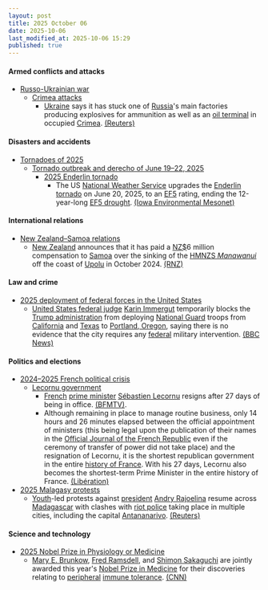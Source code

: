 ```yaml
---
layout: post
title: 2025 October 06
date: 2025-10-06
last_modified_at: 2025-10-06 15:29
published: true
---
```



#### Armed conflicts and attacks

* [Russo-Ukrainian war](https://en.wikipedia.org/wiki/Russo-Ukrainian_war_%282022%E2%80%93present%29 "Russo-Ukrainian war (2022–present)")
  * [Crimea attacks](https://en.wikipedia.org/wiki/Crimea_attacks_%282022%E2%80%93present%29 "Crimea attacks (2022–present)")
    * [Ukraine](https://en.wikipedia.org/wiki/Armed_Forces_of_Ukraine "Armed Forces of Ukraine") says it has stuck one of [Russia](https://en.wikipedia.org/wiki/Russia "Russia")'s main factories producing explosives for ammunition as well as an [oil terminal](https://en.wikipedia.org/wiki/Oil_terminal "Oil terminal") in occupied [Crimea](https://en.wikipedia.org/wiki/Crimea "Crimea"). [(Reuters)](https://www.reuters.com/business/aerospace-defense/ukraine-says-it-struck-major-russian-explosives-factory-oil-terminal-2025-10-06/)

#### Disasters and accidents

* [Tornadoes of 2025](https://en.wikipedia.org/wiki/Tornadoes_of_2025 "Tornadoes of 2025")
  * [Tornado outbreak and derecho of June 19–22, 2025](https://en.wikipedia.org/wiki/Tornado_outbreak_and_derecho_of_June_19%E2%80%9322%2C_2025 "Tornado outbreak and derecho of June 19–22, 2025")
    * [2025 Enderlin tornado](https://en.wikipedia.org/wiki/2025_Enderlin_tornado "2025 Enderlin tornado")
      * The US [National Weather Service](https://en.wikipedia.org/wiki/National_Weather_Service "National Weather Service") upgrades the [Enderlin tornado](https://en.wikipedia.org/wiki/2025_Enderlin_tornado "2025 Enderlin tornado") on June 20, 2025, to an [EF5](https://en.wikipedia.org/wiki/Enhanced_Fujita_scale "Enhanced Fujita scale") rating, ending the 12-year-long [EF5 drought](https://en.wikipedia.org/wiki/EF5_drought "EF5 drought"). [(Iowa Environmental Mesonet)](https://mesonet.agron.iastate.edu/wx/afos/p.php?pil=PNSFGF&e=202510061430)

#### International relations

* [New Zealand–Samoa relations](https://en.wikipedia.org/wiki/New_Zealand%E2%80%93Samoa_relations "New Zealand–Samoa relations")
  * [New Zealand](https://en.wikipedia.org/wiki/New_Zealand "New Zealand") announces that it has paid a [NZ$](https://en.wikipedia.org/wiki/New_Zealand_dollar "New Zealand dollar")6 million compensation to [Samoa](https://en.wikipedia.org/wiki/Samoa "Samoa") over the sinking of the [HMNZS *Manawanui*](https://en.wikipedia.org/wiki/HMNZS_Manawanui_%282019%29 "HMNZS Manawanui (2019)") off the coast of [Upolu](https://en.wikipedia.org/wiki/Upolu "Upolu") in October 2024. [(RNZ)](https://www.rnz.co.nz/news/national/575097/new-zealand-pays-samoa-6m-over-grounding-of-hmnzs-manawanui)

#### Law and crime

* [2025 deployment of federal forces in the United States](https://en.wikipedia.org/wiki/2025_deployment_of_federal_forces_in_the_United_States "2025 deployment of federal forces in the United States")
  * [United States federal judge](https://en.wikipedia.org/wiki/United_States_federal_judge "United States federal judge") [Karin Immergut](https://en.wikipedia.org/wiki/Karin_Immergut "Karin Immergut") temporarily blocks the [Trump administration](https://en.wikipedia.org/wiki/Second_presidency_of_Donald_Trump "Second presidency of Donald Trump") from deploying [National Guard](https://en.wikipedia.org/wiki/National_Guard_%28United_States%29 "National Guard (United States)") troops from [California](https://en.wikipedia.org/wiki/California "California") and [Texas](https://en.wikipedia.org/wiki/Texas "Texas") to [Portland, Oregon](https://en.wikipedia.org/wiki/Portland%2C_Oregon "Portland, Oregon"), saying there is no evidence that the city requires any [federal](https://en.wikipedia.org/wiki/Federal_government_of_the_United_States "Federal government of the United States") military intervention. [(BBC News)](https://www.bbc.co.uk/news/articles/c740elm70z7o)

#### Politics and elections

* [2024–2025 French political crisis](https://en.wikipedia.org/wiki/2024%E2%80%932025_French_political_crisis "2024–2025 French political crisis")
  * [Lecornu government](https://en.wikipedia.org/wiki/Lecornu_government "Lecornu government")
    * [French](https://en.wikipedia.org/wiki/France "France") [prime minister](https://en.wikipedia.org/wiki/Prime_Minister_of_France "Prime Minister of France") [Sébastien Lecornu](https://en.wikipedia.org/wiki/S%C3%A9bastien_Lecornu "Sébastien Lecornu") resigns after 27 days of being in office. [(BFMTV)](https://www.bfmtv.com/politique/gouvernement/direct-le-nouveau-gouvernement-peine-nomme-deja-condamne-bruno-retailleau-convoque-une-reunion-d-urgence-des-lr-premier-conseil-des-ministres-a-16h_LN-202510060066.html).
    * Although remaining in place to manage routine business, only 14 hours and 26 minutes elapsed between the official appointment of ministers (this being legal upon the publication of their names in the [Official Journal of the French Republic](https://en.wikipedia.org/wiki/Journal_officiel_de_la_R%C3%A9publique_fran%C3%A7aise "Journal officiel de la République française") even if the ceremony of transfer of power did not take place) and the resignation of Lecornu, it is the shortest republican government in the entire [history of France](https://en.wikipedia.org/wiki/History_of_France "History of France"). With his 27 days, Lecornu also becomes the shortest-term Prime Minister in the entire history of France. [(Libération)](https://www.liberation.fr/politique/quatorze-heures-demission-comprise-le-desastre-annonce-du-gouvernement-lecornu-20251006_LNP376GAR5HZFBBL2GDRNWJDHA/)
* [2025 Malagasy protests](https://en.wikipedia.org/wiki/2025_Malagasy_protests "2025 Malagasy protests")
  * [Youth](https://en.wikipedia.org/wiki/Generation_Z "Generation Z")-led protests against [president](https://en.wikipedia.org/wiki/List_of_presidents_of_Madagascar "List of presidents of Madagascar") [Andry Rajoelina](https://en.wikipedia.org/wiki/Andry_Rajoelina "Andry Rajoelina") resume across [Madagascar](https://en.wikipedia.org/wiki/Madagascar "Madagascar") with clashes with [riot police](https://en.wikipedia.org/wiki/Riot_police "Riot police") taking place in multiple cities, including the capital [Antananarivo](https://en.wikipedia.org/wiki/Antananarivo "Antananarivo"). [(Reuters)](https://www.reuters.com/world/africa/anti-government-protests-resume-several-madagascar-cities-2025-10-06/)

#### Science and technology

* [2025 Nobel Prize in Physiology or Medicine](https://en.wikipedia.org/wiki/2025_Nobel_Prize_in_Physiology_or_Medicine "2025 Nobel Prize in Physiology or Medicine")
  * [Mary E. Brunkow](https://en.wikipedia.org/wiki/Mary_E._Brunkow "Mary E. Brunkow"), [Fred Ramsdell](https://en.wikipedia.org/wiki/Fred_Ramsdell "Fred Ramsdell"), and [Shimon Sakaguchi](https://en.wikipedia.org/wiki/Shimon_Sakaguchi "Shimon Sakaguchi") are jointly awarded this year's [Nobel Prize in Medicine](https://en.wikipedia.org/wiki/Nobel_Prize_in_Medicine "Nobel Prize in Medicine") for their discoveries relating to [peripheral](https://en.wikipedia.org/wiki/Peripheral_tolerance "Peripheral tolerance") [immune tolerance](https://en.wikipedia.org/wiki/Immune_tolerance "Immune tolerance"). [(CNN)](https://edition.cnn.com/2025/10/06/science/nobel-prize-medicine-brunkow-ramsdell-sakaguchi-immune-system-intl)
